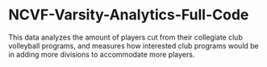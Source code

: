 # NCVF-Varsity-Analytics-Full-Code
This data analyzes the amount of players cut from their collegiate club volleyball programs, and measures how interested club programs would be in adding more divisions to accommodate more players.
